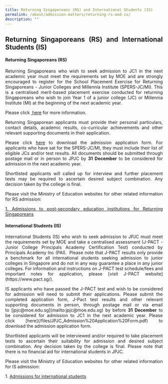 ```yaml
---
title: Returning Singaporeans (RS) and International Students (IS)
permalink: /about/admission-matters/returning-rs-and-is/
description: ""
---
```

<div align=justify>
<h2>Returning Singaporeans (RS) and International Students (IS)</h2>

<h4>Returning Singaporeans (RS)</h4>
<p>Returning Singaporeans who wish to seek admission to JC1 in the next academic year must meet the requirements set by MOE and are strongly encouraged to register for the School Placement Exercise for Returning Singaporeans - Junior Colleges and Millennia Institute (SPERS-JC/MI). This is a centralised merit-based placement exercise conducted for returning Singaporeans who wish to join Year 1 of a junior college (JC) or Millennia Institute (MI) at the beginning of the next academic year.</p>

<p>Please click <a href="https://www.moe.gov.sg/returning-singaporeans"> here</a> for more information.</p>

<p>Returning Singaporean applicants must provide their personal particulars, contact details, academic results, co-curricular achievements and other relevant supporting documents in their application.<br>
	
<p>Please click <a href="/files/JPJC_Admission%20Application%20Form.pdf">here</a> to download the admission application form. For applicants who have sat for the SPERS-JC/MI, they must include their list of eligible JCs and/or test results. All documents should be submitted through postage mail or in person to JPJC by <strong>31 December</strong> to be considered for admission in the next academic year.</p>

<p>Shortlisted applicants will called up for interview and further placement tests may be required to ascertain desired subject combination. Any decision taken by the college is final.</p>

<p>Please visit the Ministry of Education websites for other related information for RS admission:</p>

<p><a href="https://www.moe.gov.sg/returning-singaporeans/post-secondary">1. Admissions to post-secondary education institutions for Returning Singaporeans</a></P>

<h4>International Students (IS)</h4>
<p>International Students (IS) who wish to seek admission to JPJC must meet the requirements set by MOE and take a centralised assessment (J-PACT - Junior College Principals Academy Certification Test) conducted by Principals Academy Inc (PAI).  Please note that J-PACT results only provide a benchmark for all international students seeking admission to junior colleges in Singapore and do not in any way guarantee a place in any junior colleges. For information and instructions on J-PACT test schedule/fees and important notes for application, please [visit J-PACT website](https://www.pact.sg/).</p>

<p>IS applicants who have passed the J-PACT test and wish to be considered for admission will need to submit their applications. Please submit the completed application form, J-Pact test results and other relevant supporting documents in person, through postage mail or via email to [jpjc@moe.edu.sg](mailto:jpjc@moe.edu.sg) by before <strong>31 December</strong> to be considered for admission to JC1 in the next academic year. Please click [here](/files/JPJC_Admission%20Application%20Form.pdf) to download the admission application form.</p>

Shortlisted applicants will be interviewed and/or required to take placement tests to ascertain their suitability for admission and desired subject combination. Any decision taken by the college is final. Please note that there is no financial aid for international students in JPJC.

Please visit the Ministry of Education websites for other related information for IS admission:

1\.  [Admissions for international students](https://www.moe.gov.sg/international-students)<br>
